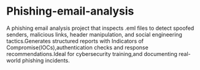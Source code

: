 # Phishing-email-analysis
A phishing email analysis project that inspects .eml files to detect spoofed senders, malicious links, header manipulation, and social engineering tactics.Generates structured reports with Indicators of Compromise(IOCs),authentication checks and response recommendations.Ideal for cybersecurity training,and documenting real-world phishing incidents.
